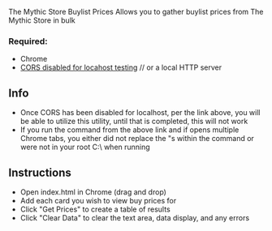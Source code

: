 The Mythic Store Buylist Prices
Allows you to gather buylist prices from The Mythic Store in bulk

### Required:
* Chrome
* [CORS disabled for locahost testing](https://medium.com/@siddhartha.ng/disable-cross-origin-on-chrome-for-localhost-c644b131db19) // or a local HTTP server

## Info
* Once CORS has been disabled for localhost, per the link above, you will be able to utilize this utility, until that is completed, this will not work
* If you run the command from the above link and if opens multiple Chrome tabs, you either did not replace the "s within the command or were not in your root C:\ when running

## Instructions
* Open index.html in Chrome (drag and drop)
* Add each card you wish to view buy prices for
* Click "Get Prices" to create a table of results
* Click "Clear Data" to clear the text area, data display, and any errors
